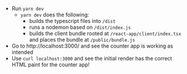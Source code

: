 - Run `yarn dev`
  - `yarn dev` does the following:
    - builds the typescript files into `/dist`
    - runs a nodemon based on `/dist/index.js`
    - builds the client bundle rooted at `/react-app/client/index.tsx` and places the bundle at `/public/bundle.js`
- Go to http://localhost:3000/ and see the counter app is working as intended
- Use `curl localhost:3000` and see the initial render has the correct HTML paint for the counter app!
